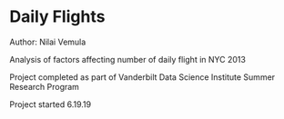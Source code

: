 # Daily Flights
Author: Nilai Vemula


Analysis of factors affecting number of daily flight in NYC 2013

Project completed as part of Vanderbilt Data Science Institute Summer Research Program

Project started 6.19.19